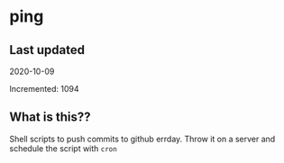 # ping

## Last updated
2020-10-09

Incremented: 1094

## What is this??
Shell scripts to push commits to github errday. Throw it on a server and schedule the script with `cron`
